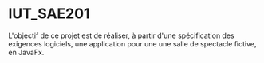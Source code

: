 # IUT_SAE201

L'objectif de ce projet est de réaliser, à partir d'une spécification des exigences logiciels, une application pour une une salle de spectacle fictive, en JavaFx.
